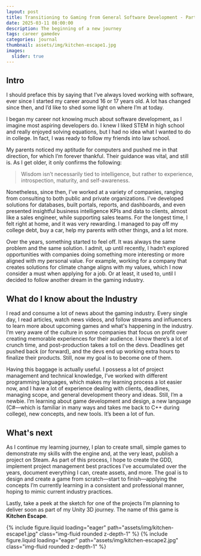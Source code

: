 ```yaml
---
layout: post
title: Transitioning to Gaming from General Software Development - Part 1
date: 2025-03-11 08:00:00
description: The beginning of a new journey
tags: career gamedev
categories: journal
thumbnail: assets/img/kitchen-escape1.jpg
images:
  slider: true
---
```



## Intro 

I should preface this by saying that I’ve always loved working with software, ever since I started my career around 16 or 17 years old. A lot has changed since then, and I’d like to shed some light on where I’m at today.

I began my career not knowing much about software development, as I imagine most aspiring developers do. I knew I liked STEM in high school and really enjoyed solving equations, but I had no idea what I wanted to do in college. In fact, I was ready to follow my friends into law school.

My parents noticed my aptitude for computers and pushed me in that direction, for which I’m forever thankful. Their guidance was vital, and still is. As I get older, it only confirms the following:

> Wisdom isn’t necessarily tied to intelligence, but rather to experience, introspection, maturity, and self-awareness.

Nonetheless, since then, I’ve worked at a variety of companies, ranging from consulting to both public and private organizations. I’ve developed solutions for databases, built portals, reports, and dashboards, and even presented insightful business intelligence KPIs and data to clients, almost like a sales engineer, while supporting sales teams. For the longest time, I felt right at home, and it was very rewarding. I managed to pay off my college debt, buy a car, help my parents with other things, and a lot more.

Over the years, something started to feel off. It was always the same problem and the same solution. I admit, up until recently, I hadn’t explored opportunities with companies doing something more interesting or more aligned with my personal value. For example, working for a company that creates solutions for climate change aligns with my values, which I now consider a must when applying for a job. Or at least, it used to, until I decided to follow another dream in the gaming industry.



## What do I know about the Industry

I read and consume a lot of news about the gaming industry. Every single day, I read articles, watch news videos, and follow streams and influencers to learn more about upcoming games and what's happening in the industry. I’m very aware of the culture in some companies that focus on profit over creating memorable experiences for their audience. I know there’s a lot of crunch time, and post-production takes a toll on the devs. Deadlines get pushed back (or forward), and the devs end up working extra hours to finalize their products. Still, now my goal is to become one of them.

Having this baggage is actually useful. I possess a lot of project management and technical knowledge, I’ve worked with different programming languages, which makes my learning process a lot easier now, and I have a lot of experience dealing with clients, deadlines, managing scope, and general development theory and ideas. Still, I’m a newbie. I’m learning about game development and design, a new language (C#—which is familiar in many ways and takes me back to C++ during college), new concepts, and new tools. It’s been a lot of fun.

## What's next

As I continue my learning journey, I plan to create small, simple games to demonstrate my skills with the engine and, at the very least, publish a project on Steam. As part of this process, I hope to create the GDD, implement project management best practices I’ve accumulated over the years, document everything I can, create assets, and more. The goal is to design and create a game from scratch—start to finish—applying the concepts I’m currently learning in a consistent and professional manner, hoping to mimic current industry practices.

Lastly, take a peek at the sketch for one of the projects I’m planning to deliver soon as part of my Unity 3D journey. The name of this game is **Kitchen Escape**.

<swiper-container keyboard="true" navigation="true" pagination="true" pagination-clickable="true" pagination-dynamic-bullets="true" rewind="true">
  <swiper-slide>{% include figure.liquid loading="eager" path="assets/img/kitchen-escape1.jpg" class="img-fluid rounded z-depth-1" %}</swiper-slide>
  <swiper-slide>{% include figure.liquid loading="eager" path="assets/img/kitchen-escape2.jpg" class="img-fluid rounded z-depth-1" %}</swiper-slide>
</swiper-container>